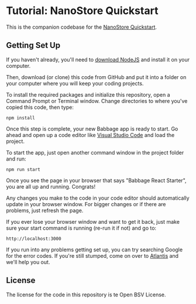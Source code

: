 # Tutorial: NanoStore Quickstart

This is the companion codebase for the [NanoStore Quickstart](https://projectbabbage.com/nanostore/quickstart).

## Getting Set Up

If you haven't already, you'll need to [download NodeJS](https://nodejs.org/) and install it on your computer.

Then, download (or clone) this code from GitHub and put it into a folder on your computer where you will keep your coding projects.

To install the required packages and initialize this repository, open a Command Prompt or Terminal window. Change directories to where you've copied this code, then type:

```
npm install
```

Once this step is complete, your new Babbage app is ready to start. Go ahead and open up a code editor like [Visual Studio Code](https://code.visualstudio.com/) and load the project.

To start the app, just open another command window in the project folder and run:

```
npm run start
```

Once you see the page in your browser that says "Babbage React Starter", you are all up and running. Congrats!

Any changes you make to the code in your code editor should automatically update in your browser window. For bigger changes or if there are problems, just refresh the page.

If you ever lose your browser window and want to get it back, just make sure your start command is running (re-run it if not) and go to:

```
http://localhost:3000
```

If you run into any problems getting set up, you can try searching Google for the error codes. If you're still stumped, come on over to [Atlantis](https://atlantis.planaria.network) and we'll help you out.

## License

The license for the code in this repository is te Open BSV License.
